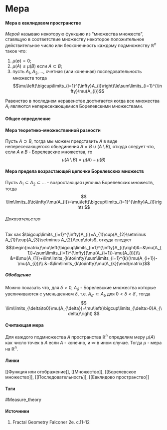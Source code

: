 # Мера
#### Мера в евклидовом пространстве
*Мерой* называю некоторую функцию из "множества множеств", ставящую в соответствие множеству некоторое положительное действительное число или бесконечность каждому подмножеству $\mathbb{R}^{n}$ такое что:
1. $\mu(\emptyset)=0$;
2. $\mu(A)\le\mu(B)$ если $A\subset B$;
3. пусть $A_{1},A_{2},\dots,$ счетная (или конечная) последовательность множеств тогда $$\mu\left(\bigcup\limits_{i=1}^{\infty}A_{i}\right)\le\sum\limits_{i=1}^{\infty}\mu(A_{i})$$

Равенство в последнем неравенстве достигается когда все множества $A_{i}$ являются непересекающимися Борелевскими множествами.
#### Общее определение
#### Мера теоретико-множественной разности 
Пусть $A\supset B$, тогда мы можем представить $A$ в виде непересекающегося обьединения $A=B\cup(A\setminus B)$, откуда следует что, если $A$ и $B$ - Борелевские множества, то 
$$
\mu(A\setminus B)=\mu(A)-\mu(B)
$$
#### Мера предела возрастающей цепочки Борелевских множеств
Пусть $A_{1}\subset A_{2}\subset\dots$ - возростающая цепочка Борелевских множеств, тогда 
$$
\lim\limits_{i\to\infty}\mu(A_{i})=\mu\left(\bigcup\limits_{i=1}^{\infty}A_{i}\right)
$$
###### Доказательство
Так как $\bigcup\limits_{i=1}^{\infty}A_{i}=A_{1}\cup(A_{2}\setminus A_{1})\cup(A_{3}\setminus A_{2})\cup\dots$, откуда следует
$$\begin{matrix}\mu\left(\bigcup\limits_{i=1}^{\infty}A_{i}\right)&=&\mu(A_{1})+\sum\limits_{i=1}^{\infty}(\mu(A_{i+1})-\mu(A_{i}))\\
&=&\mu(A_{1})+\lim\limits_{k\to\infty}\sum\limits_{i=1}^{k}(\mu(A_{i+1})-\mu(A_{i}))\\
&=&\lim\limits_{k\to\infty}\mu(A_{k})\end{matrix}$$
##### Обобщение
Можно показать что, для $\delta>0$, $A_{\delta}$ - Борелевские множества которые увеличиваются с уменьшением $\delta$, т.е. $A_{\delta'}\subset A_{\delta}$ для $0<\delta<\delta'$, тогда
$$
\lim\limits_{\delta\to0}\mu(A_{\delta})=\mu\left(\bigcup\limits_{\delta>0}A_{\delta}\right)
$$
#### Считающая мера
Для каждого подмножества $A$ пространства $\mathbb{R}^{n}$ определим меру $\mu(A)$ как число точек в $A$ если $A$ - конечно, и $\infty$ в ином случае. Тогда $\mu$ - мера на $\mathbb{R}^{n}$.
#### Линки
 [[Функция или отображение]],
 [[Множество]],
 [[Борелевское множество]],
 [[Последовательность]],
 [[Евклидово пространство]]
#### Тэги
 #Measure_theory
#### Источники
 1. Fractal Geometry Falconer 2e. c.11-12